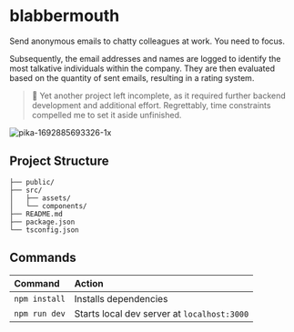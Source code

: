 # blabbermouth
Send anonymous emails to chatty colleagues at work. You need to focus.

Subsequently, the email addresses and names are logged to identify the most talkative individuals within the company. They are then evaluated based on the quantity of sent emails, resulting in a rating system.


> 🤡 Yet another project left incomplete, as it required further backend development and additional effort. Regrettably, time constraints compelled me to set it aside unfinished.

![pika-1692885693326-1x](https://github.com/ducksonmoon/blabbermouth/assets/48027171/f7cacff3-6639-4c9f-b632-00429ddd2421)


## Project Structure
```
├── public/
├── src/
│   ├── assets/
│   └── components/
├── README.md
├── package.json
└── tsconfig.json
```

## Commands
| Command                | Action                                           |
| :--------------------- | :----------------------------------------------- |
| `npm install`          | Installs dependencies                            |
| `npm run dev`          | Starts local dev server at `localhost:3000`      |
